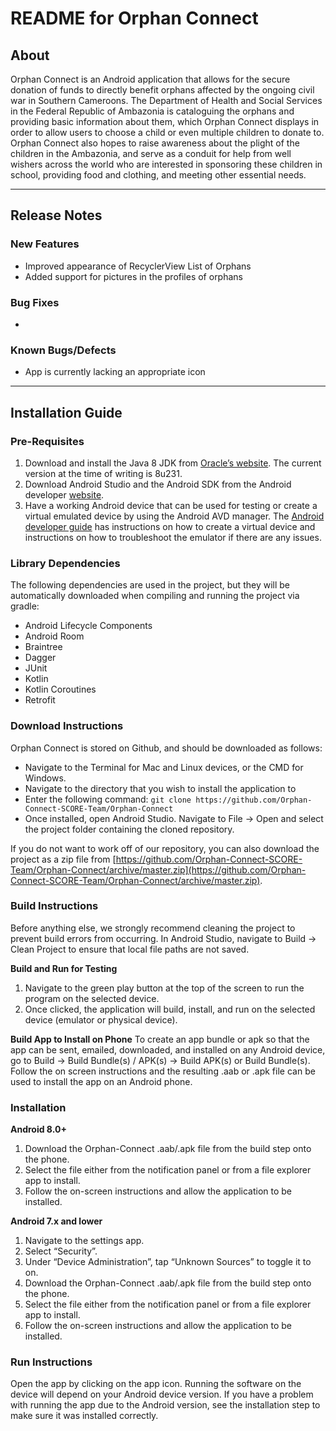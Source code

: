 # README for Orphan Connect

## About
Orphan Connect is an Android application that allows for the secure donation of funds to directly benefit orphans affected by the ongoing civil war in Southern Cameroons. The Department of Health and Social Services in the Federal Republic of Ambazonia is cataloguing the orphans and providing basic information about them, which Orphan Connect displays in order to allow users to choose a child or even multiple children to donate to. Orphan Connect also hopes to raise awareness about the plight of the children in the Ambazonia, and serve as a conduit for help from well wishers across the world who are interested in sponsoring these children in school, providing food and clothing, and meeting other essential needs.

********************************************************************************

## Release Notes

### New Features
- Improved appearance of RecyclerView List of Orphans
- Added support for pictures in the profiles of orphans


### Bug Fixes
- 

### Known Bugs/Defects
- App is currently lacking an appropriate icon

********************************************************************************

## Installation Guide

### Pre-Requisites
1. Download and install the Java 8 JDK from [Oracle’s website](https://www.oracle.com/technetwork/java/javase/downloads/index.html). The current version at the time of writing is 8u231.
2. Download Android Studio and the Android SDK from the Android developer [website](https://developer.android.com/studio/).
3. Have a working Android device that can be used for testing or create a virtual emulated device by using the Android AVD manager. The [Android developer guide](https://developer.android.com/studio/run/managing-avds) has instructions on how to create a virtual device and instructions on how to troubleshoot the emulator if there are any issues.

### Library Dependencies
The following dependencies are used in the project, but they will be automatically downloaded when compiling and running the project via gradle:
- Android Lifecycle Components
- Android Room
- Braintree
- Dagger
- JUnit
- Kotlin
- Kotlin Coroutines
- Retrofit

### Download Instructions
Orphan Connect is stored on Github, and should be downloaded as follows:
- Navigate to the Terminal for Mac and Linux devices, or the CMD for Windows.
- Navigate to the directory that you wish to install the application to
- Enter the following command: `git clone https://github.com/Orphan-Connect-SCORE-Team/Orphan-Connect`
- Once installed, open Android Studio. Navigate to File → Open and select the project folder containing the cloned repository.

If you do not want to work off of our repository, you can also download the project as a zip file from [https://github.com/Orphan-Connect-SCORE-Team/Orphan-Connect/archive/master.zip](https://github.com/Orphan-Connect-SCORE-Team/Orphan-Connect/archive/master.zip).


### Build Instructions
Before anything else, we strongly recommend cleaning the project to prevent build errors from occurring. In Android Studio, navigate to Build → Clean Project to ensure that local file paths are not saved.

__Build and Run for Testing__
1. Navigate to the green play button at the top of the screen to run the program on the selected device.
2. Once clicked, the application will build, install, and run on the selected device (emulator or physical device).

__Build App to Install on Phone__
To create an app bundle or apk so that the app can be sent, emailed, downloaded, and installed on any Android device, go to Build → Build Bundle(s) / APK(s) → Build APK(s) or Build Bundle(s). Follow the on screen instructions and the resulting .aab or .apk file can be used to install the app on an Android phone.

### Installation
__Android 8.0+__

1. Download the Orphan-Connect .aab/.apk file from the build step onto the phone.
2. Select the file either from the notification panel or from a file explorer app to install.
3. Follow the on-screen instructions and allow the application to be installed.

__Android 7.x and lower__

1. Navigate to the settings app.
2. Select “Security”.
3. Under “Device Administration”, tap “Unknown Sources” to toggle it to on.
4. Download the Orphan-Connect .aab/.apk file from the build step onto the phone.
5. Select the file either from the notification panel or from a file explorer app to install.
6. Follow the on-screen instructions and allow the application to be installed.


### Run Instructions
Open the app by clicking on the app icon. Running the software on the device will depend on your Android device version. If you have a problem with running the app due to the Android version, see the installation step to make sure it was installed correctly.
